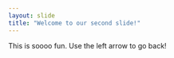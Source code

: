 ```yaml
---
layout: slide
title: "Welcome to our second slide!"
---
```

This is soooo fun.
Use the left arrow to go back!
